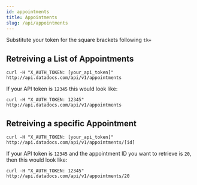 ```yaml
---
id: appointments
title: Appointments
slug: /api/appointments
---
```


Substitute your token for the square brackets following `tk=`

## Retreiving a List of Appointments

```
curl -H "X_AUTH_TOKEN: [your_api_token]" http://api.datadocs.com/api/v1/appointments
```

If your API token is `12345` this would look like:

```
curl -H "X_AUTH_TOKEN: 12345" http://api.datadocs.com/api/v1/appointments
```

## Retreiving a specific Appointment

```
curl -H "X_AUTH_TOKEN: [your_api_token]" http://api.datadocs.com/api/v1/appointments/[id]
```

If your API token is `12345` and the appointment ID you want to retrieve is `20`, then this would look like:

```
curl -H "X_AUTH_TOKEN: 12345" http://api.datadocs.com/api/v1/appointments/20
```
